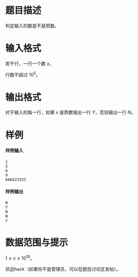 
# 题目描述

判定输入的数是不是质数。

# 输入格式

若干行，一行一个数 $x$。

行数不超过 $10^5$。

# 输出格式

对于输入的每一行，如果 $x$ 是质数输出一行 $Y$，否则输出一行 $N$。

# 样例

#### 样例输入
```plain
1
2
6
9
666623333
```

#### 样例输出
```plain
N
Y
N
N
Y
```

# 数据范围与提示

$1 \leq x \leq 10^{18}$。

欢迎hack（如果你不是管理员，可以在题目讨论区发帖）。
			